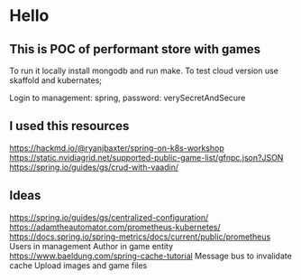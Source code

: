 # Hello

## This is POC of performant store with games

To run it locally install mongodb and run make. To test cloud version use skaffold and kubernates;

Login to management: spring, password: verySecretAndSecure

## I used this resources
https://hackmd.io/@ryanjbaxter/spring-on-k8s-workshop
https://static.nvidiagrid.net/supported-public-game-list/gfnpc.json?JSON
https://spring.io/guides/gs/crud-with-vaadin/

## Ideas
https://spring.io/guides/gs/centralized-configuration/
https://adamtheautomator.com/prometheus-kubernetes/
https://docs.spring.io/spring-metrics/docs/current/public/prometheus
Users in management
Author in game entity
https://www.baeldung.com/spring-cache-tutorial
Message bus to invalidate cache
Upload images and game files
